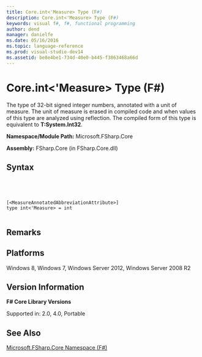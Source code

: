 ```yaml
---
title: Core.int<'Measure> Type (F#)
description: Core.int<'Measure> Type (F#)
keywords: visual f#, f#, functional programming
author: dend
manager: danielfe
ms.date: 05/16/2016
ms.topic: language-reference
ms.prod: visual-studio-dev14
ms.assetid: be8e4be1-734d-40e0-b445-f3863468a66d 
---
```


# Core.int<'Measure> Type (F#)

The type of 32-bit signed integer numbers, annotated with a unit of measure. The unit of measure is erased in compiled code and when values of this type are analyzed using reflection. The compiled form of this type is equivalent to **T:System.Int32**.

**Namespace/Module Path:** Microsoft.FSharp.Core

**Assembly:** FSharp.Core (in FSharp.Core.dll)


## Syntax



```




[<MeasureAnnotatedAbbreviationAttribute>]
type int<'Measure> = int


```





## Remarks

## Platforms
Windows 8, Windows 7, Windows Server 2012, Windows Server 2008 R2


## Version Information
**F# Core Library Versions**

Supported in: 2.0, 4.0, Portable




## See Also
[Microsoft.FSharp.Core Namespace &#40;F&#35;&#41;](Microsoft.FSharp.Core-Namespace-%5BFSharp%5D.md)

